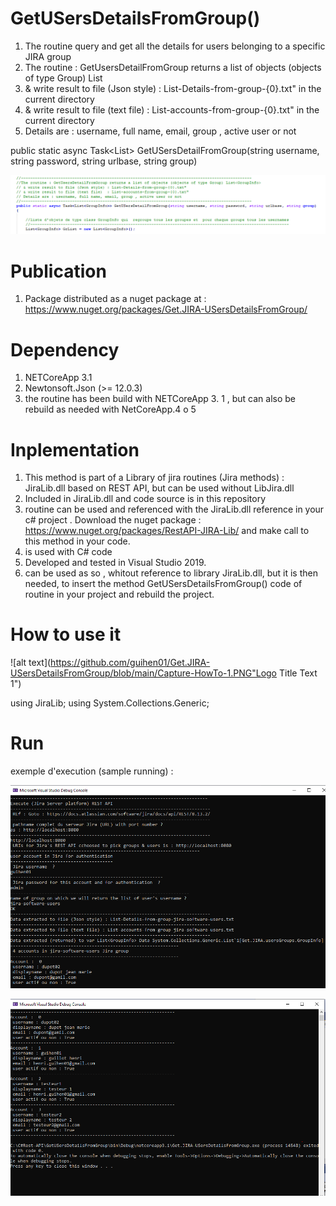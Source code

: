# GetUSersDetailsFromGroup()

1. The routine query and get all the details for users belonging to a specific JIRA group
1. The routine : GetUsersDetailFromGroup returns a list of objects (objects of type Group) List<GroupInfo>
2. & write result to file (Json style) : List-Details-from-group-{0}.txt" in the current directory
3. & write result to file (text file)  : List-accounts-from-group-{0}.txt" in the current directory
4. Details are : username, full name, email, group , active user or not
   
  public static async Task<List<GroupInfo>> GetUSersDetailFromGroup(string username, string password, string urlbase, string group)
  
   ![alt text](https://github.com/guihen01/Get.JIRA-USersDetailsFromGroup/blob/main/Capture1.PNG "Logo Title Text 1")
  
# Publication

1. Package distributed as a nuget package at : https://www.nuget.org/packages/Get.JIRA-USersDetailsFromGroup/

# Dependency

1. NETCoreApp 3.1
2. Newtonsoft.Json (>= 12.0.3)
3. the routine has been build with NETCoreApp 3. 1 , but can also be rebuild as needed with NetCoreApp.4 o 5 

# Inplementation

1. This method is part of a Library of jira routines (Jira methods) : JiraLib.dll based on REST API, but can be used without LibJira.dll
2. Included in JiraLib.dll and code source is in this repository
3. routine can be used and referenced with the JiraLib.dll reference in your c# project . Download the nuget package : https://www.nuget.org/packages/RestAPI-JIRA-Lib/
and make  call to this method in your code.
4. is used with C# code 
5.  Developed and tested in Visual Studio 2019.
6. can be used as so , whitout reference to library JiraLib.dll, but it is then needed, to insert the method GetUSersDetailsFromGroup()
code of routine in your project and rebuild the project.  

# How to use it 

 ![alt text](https://github.com/guihen01/Get.JIRA-USersDetailsFromGroup/blob/main/Capture-HowTo-1.PNG"Logo Title Text 1")
 
using JiraLib;
using System.Collections.Generic;


# Run 
exemple d'execution (sample running) : 

![alt text](https://github.com/guihen01/Get.JIRA-USersDetailsFromGroup/blob/main/Capture-2.PNG "Logo Title Text 1")

![alt text](https://github.com/guihen01/Get.JIRA-USersDetailsFromGroup/blob/main/Capture3.PNG "Logo Title Text 1")

